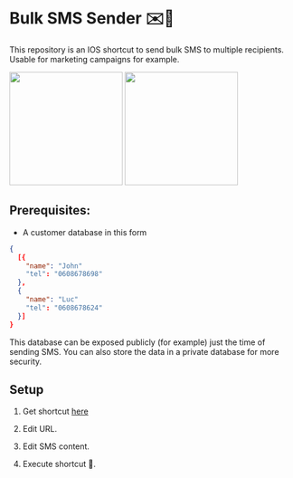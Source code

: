 # Bulk SMS Sender ✉️📲


This repository is an IOS shortcut to send bulk SMS to multiple recipients. Usable for marketing campaigns for example.

<img src="https://user-images.githubusercontent.com/19187357/154156814-82230b01-9456-4d4a-956a-a35c1a826ce5.PNG" width="200">
<img src="https://user-images.githubusercontent.com/19187357/154156750-5bbab1ea-4a15-4e8a-8486-f457850f4808.PNG" width="200">


## Prerequisites:

- A customer database in this form
```json
{
  [{
    "name": "John"
    "tel": "0608678698"
  },
  {
    "name": "Luc"
    "tel": "0608678624"
  }]
}
```


This database can be exposed publicly (for example) just the time of sending SMS. You can also store the data in a private database for more security.

## Setup

1. Get shortcut [here](https://www.icloud.com/shortcuts/8002abe9670145e290b761eec1feaa6a)

1. Edit URL.

2. Edit SMS content.

3. Execute shortcut 🎉.
